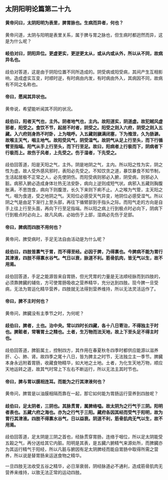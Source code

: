 ## 太阴阳明论篇第二十九

#### 黄帝问曰，太阴阳明为表里，脾胃脉也。生病而异者，何也？

黄帝问道，太阴与阳明是表里关系，属于脾与胃之脉也，但生病时都迥然而异，这是为什么呢？

#### 岐伯对曰，阴阳异位。更虚更实，更逆更太从，或从内或从外，所以从不同，故病异名也。

歧伯对答道，这是由于阴阳位置不同所造成的。阴受病或阳受病，其间产生互相影响，造成虚实互变，时顺时逆，有时病由内发，有时病由外入，其病因不同，故病有不同之名称也。

#### 帝曰，愿闻其异状也。

黄帝说，希望能听闻其不同的状况。

#### 歧伯曰，阳者天气也，主外。阴者地气也，主内。故阳道实，阴道虚。故犯贼风虚邪者，阳受之。食饮不节，起居不时者，阴受之。阳受之则入六府，阴受之则入五藏。入六府则身热不时卧，上为喘呼。入五藏则䐜满闭塞，下为飧泄，久为肠澼。故喉主天气，咽主地气。故阳受风气，阴受湿气。故阴气从足上行至头，而下行循臂至指端。阳气从手上行至头，而下行至足。故曰，阳病者上行极而下，阴病者下行极而上。故伤于风者，上先受之。伤于湿者，下先受之。

歧伯回答道，阳是天阳之气，主外。阴是地阴之气，主内。所以阳之性为实，阴之性为虚。故人受外感风邪时，表阳必先受之。不知饮贪之道，暴饮暴食不知节制，生活起居极不正常之人，必先使阴伤。而阳受病则邪必入腑，阴受病，则邪必入脏。病邪入腑必造成身体壮热无法安卧，病向上逆则成短气状。病邪入五藏则胸腹胀满，不思饱食，病向下则腹泄，长久下来则下痢不止。人之喉为气管，主天阳之气，咽为食道，受之地阴之气。天阳位必感受天气异变，地阴位必感受湿气。所以阴之气是由足下渐行上至头部，再往下循臂部到手指头之际。而阳气走的方向是自手上往上行至头面，再向下行至足指端。所以阳之病上行到极点时必向下，阴病下行到极点时必向上。故凡风病，必始伤于上部，湿病必先伤于足部。

#### 帝曰，脾病而四肢不用何也？

黄帝问，脾受病时，手足无法自由活动是为什么呢？

#### 歧伯曰，四肢皆禀气于胃，而不得至经。必因于脾，乃得禀也。今脾病不能为胃行其津液，四肢不得禀水谷气。气日以衰，脉道不利。筋骨肌肉，皆无气以生，故不用焉。

歧伯回答道，手足之能源皆来自胃肠，但光凭胃的力量是无法顺经脉而到四肢的，必须靠脾臓的辅佐，方可使胃肠吸收之营养精华，充分达到四肢。现今脾一旦受病，无法为胃运化精华营养，四肢就无法得到营养维持，所以无法灵活运作了。

#### 帝曰，脾不主时何也？

黄帝问，脾臓没有主季节之时，为何呢？

#### 歧伯曰，脾者，土也。治中央。常以四时长四藏，各十八日寄治，不得独主于时也。脾赃者，常箸胃土之精也。土者，生万物而法天地，故上下至头足不得主时也。

歧伯回答道，脾脏属土，控制四方，其作用在春夏秋冬四季时都供应能源以滋养肝、心、肺、肾。故四季之尾十八日，皆为脾主之时节，无法独立主一季节。脾臓本身永远附着胃肠，收藏食物精华，如大地之土地。土者，为化生天地万物，顺应天地运转之道，故其气时常上下左右不断运行，所以无法主其时节也。

#### 帝曰，脾与胃以膜相连耳。而能为之行其津液何也？

黄帝问，脾胃是以油膜相隔而靠在一起，那它如何能为胃肠运行营养到四肢呢？

#### 歧伯曰，足太阴者，三阴也。其脉贯胃，属脾络嗌。故太阴为之行气于三阴。阳明者表也。五藏六府之海也。亦为之行气于三阳。藏府各因其经而受气于阳明，故为胃行其津液。四肢不得禀水谷气，日以益衰。阴道不利，筋骨肌肉无气以生，故不用焉。

歧伯回答道，足太阴是三阴之首也，经脉贯穿胃肠，连络于咽位，所以足太阴能受五榖之气，再分送给其它内脏。阳明是其表，是五臓六腑精气来源处所，而脾臓亦为其运行精气于阳经，所以凡脏与腑因有足太阴脾经而能自胃肠中取得所需之营养，所以说是替胃肠来运送食物之精华。

一旦四肢无法收受五谷之精华，必日渐衰弱，阴经脉道必不通利，造成筋骨肌肉无营养来维持，以致无法正常的运动四肢。